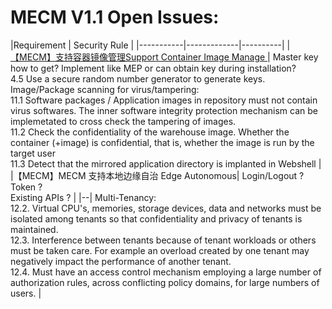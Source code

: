 # MECM V1.1 Open Issues:
|Requirement | Security Rule | 
|-----------|-------------|----------|
|[【MECM】支持容器镜像管理Support Container Image Manage ](https://gitee.com/OSDT/dashboard/issues?id=I2E3V8)| Master key how to get? Implement like MEP or can obtain key during
 installation?<br/>4.5 Use a secure random number generator to generate keys.<br/>Image/Package scanning for virus/tampering:<br/>
11.1 Software packages / Application images in repository must not contain virus softwares. The inner software integrity protection mechanism can be implemetated to cross check the tampering of images.<br/>
11.2 Check the confidentiality of the warehouse image. Whether the container (+image) is confidential, that is, whether the image is run by the target user<br/>
11.3 Detect that the mirrored application directory is implanted in Webshell   | 
|【MECM】MECM 支持本地边缘自治 Edge Autonomous| Login/Logout ?<br/> Token ?<br/> Existing APIs ?  | 
|--| Multi-Tenancy:<br/>
12.2. Virtual CPU's, memories, storage devices, data and networks must be isolated among tenants so that confidentiality and privacy of tenants is maintained.<br/>
12.3. Interference between tenants because of tenant workloads or others must be taken care. For example an overload created by one tenant may negatively impact the performance of another tenant.<br/>
12.4. Must have an access control mechanism employing a large number of authorization rules, across conflicting policy domains, for large numbers of users.  | 
